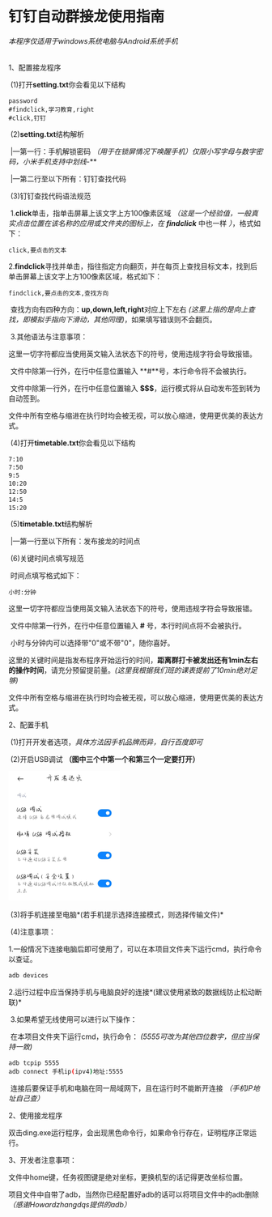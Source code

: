 # 钉钉自动群接龙使用指南

###### *本程序仅适用于windows系统电脑与Android系统手机*

1、配置接龙程序

​	(1)打开**setting.txt**你会看见以下结构

```
password
#findclick,学习教育,right
#click,钉钉
```

​	(2)**setting.txt**结构解析

​		 |—第一行：手机解锁密码 *（用于在锁屏情况下唤醒手机）*仅限小写字母与数字密码，小米手机支持中划线**-**

​		 |—第二行至以下所有：钉钉查找代码

​	(3)钉钉查找代码语法规范

​		1.**click**单击，指单击屏幕上该文字上方100像素区域 *（这是一个经验值，一般真实点击位置在该名称的应用或文件夹的图标上，在* ***findclick*** 中也一样 *）*，格式如下：

```
click,要点击的文本
```
​		2.**findclick**寻找并单击，指往指定方向翻页，并在每页上查找目标文本，找到后单击屏幕上该文字上方100像素区域，格式如下：

```
findclick,要点击的文本,查找方向
```

​		查找方向有四种方向：**up,down,left,right**对应上下左右 *(这里上指的是向上查找，即模拟手指向下滑动，其他同理)*，如果填写错误则不会翻页。

​		3.其他语法与注意事项：

​			这里一切字符都应当使用英文输入法状态下的符号，使用违规字符会导致报错。

​			文件中除第一行外，在行中任意位置输入 **#**号，本行命令将不会被执行。

​			文件中除第一行外，在行中任意位置输入 **$$$**，运行模式将从自动发布签到转为自动签到。

​			文件中所有空格与缩进在执行时均会被无视，可以放心缩进，使用更优美的表达方式。

​	(4)打开**timetable.txt**你会看见以下结构

```
7:10
7:50
9:5
10:20
12:50
14:5
15:20
```

​	(5)**timetable.txt**结构解析

​		 |—第一行至以下所有：发布接龙的时间点

​	(6)关键时间点填写规范

​		时间点填写格式如下：

```
小时:分钟
```

​		这里一切字符都应当使用英文输入法状态下的符号，使用违规字符会导致报错。

​		文件中除第一行外，在行中任意位置输入 **#** 号，本行时间点将不会被执行。

​		小时与分钟内可以选择带"0"或不带"0"，随你喜好。

​		这里的关键时间是指发布程序开始运行的时间，**距离群打卡被发出还有1min左右的操作时间**，请充分预留提前量。*(这里我根据我们班的课表提前了10min绝对足够)*

​		文件中所有空格与缩进在执行时均会被无视，可以放心缩进，使用更优美的表达方式。

2、配置手机

​	(1)打开开发者选项，*具体方法因手机品牌而异，自行百度即可*

​	(2)开启USB调试 **（图中三个中第一个和第三个一定要打开）**

<img src="doc/1.jpg" alt="1" style="zoom:25%;" />

​	(3)将手机连接至电脑*(若手机提示选择连接模式，则选择传输文件)*

​	(4)注意事项：

​		1.一般情况下连接电脑后即可使用了，可以在本项目文件夹下运行cmd，执行命令以查证。

```bash
adb devices
```

​		2.运行过程中应当保持手机与电脑良好的连接*(建议使用紧致的数据线防止松动断联)*

​		3.如果希望无线使用可以进行以下操作：

​			在本项目文件夹下运行cmd，执行命令： *(5555可改为其他四位数字，但应当保持一致)*

```bash
adb tcpip 5555
adb connect 手机ip(ipv4)地址:5555
```

​			连接后要保证手机和电脑在同一局域网下，且在运行时不能断开连接 *（手机IP地址自己查）*

2、使用接龙程序

​	双击ding.exe运行程序，会出现黑色命令行，如果命令行存在，证明程序正常运行。

3、开发者注意事项：

​	文件中home键，任务视图键是绝对坐标，更换机型的话记得更改坐标位置。

​	项目文件中自带了adb，当然你已经配置好adb的话可以将项目文件中的adb删除 *（感谢Howardzhangdqs提供的adb）*

